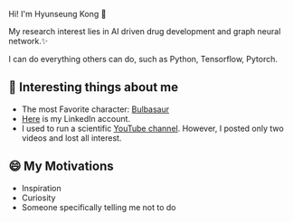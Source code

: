 Hi! I'm Hyunseung Kong 👋

My research interest lies in AI driven drug development and graph neural network.✨

I can do everything others can do, such as Python, Tensorflow, Pytorch.

## 💬 Interesting things about me
- The most Favorite character: [Bulbasaur](https://bulbapedia.bulbagarden.net/wiki/Bulbasaur_(Pok%C3%A9mon))
- [Here](https://www.linkedin.com/in/hyunseungkong/) is my LinkedIn account.
- I used to run a scientific [YouTube channel](https://www.youtube.com/channel/UCS6vpz1902N-tk7QaYTjNPg). However, I posted only two videos and lost all interest. 


## 😄 My Motivations
- Inspiration
- Curiosity
- Someone specifically telling me not to do


<!--
**Gumgo91/gumgo91** is a ✨ _special_ ✨ repository because its `README.md` (this file) appears on your GitHub profile.

Here are some ideas to get you started:

- 🔭 I’m currently working on ...
- 🌱 I’m currently learning ...
- 👯 I’m looking to collaborate on ...
- 🤔 I’m looking for help with ...
- 💬 Ask me about ...
- 📫 How to reach me: ...
- 😄 Pronouns: ...
- ⚡ Fun fact: ...
-->
